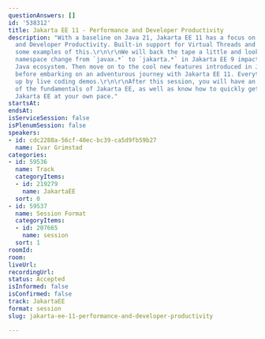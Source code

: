 ```yaml
---
questionAnswers: []
id: '538312'
title: Jakarta EE 11 - Performance and Developer Productivity
description: "With a baseline on Java 21, Jakarta EE 11 has a focus on Performance
  and Developer Productivity. Built-in support for Virtual Threads and Records are
  some examples of this.\r\n\r\nWe will back the tape a little and look at how the
  namespace change from `javax.*` to `jakarta.*` in Jakarta EE 9 impacted the entire
  Java ecosystem. Then move on to the cool new features introduced in Jakarta EE 10
  before embarking on an adventurous journey with Jakarta EE 11. Everything is backed
  up by live coding demos.\r\n\r\nAfter this session, you will have an understanding
  of the fundamentals of Jakarta EE, as well as know how to quickly get started with
  Jakarta EE at your own pace."
startsAt: 
endsAt: 
isServiceSession: false
isPlenumSession: false
speakers:
- id: cdc2288a-56cf-40ec-bc39-ca5d9fb59b27
  name: Ivar Grimstad
categories:
- id: 59536
  name: Track
  categoryItems:
  - id: 219279
    name: JakartaEE
  sort: 0
- id: 59537
  name: Session Format
  categoryItems:
  - id: 207665
    name: session
  sort: 1
roomId: 
room: 
liveUrl: 
recordingUrl: 
status: Accepted
isInformed: false
isConfirmed: false
track: JakartaEE
format: session
slug: jakarta-ee-11-performance-and-developer-productivity

---
```

